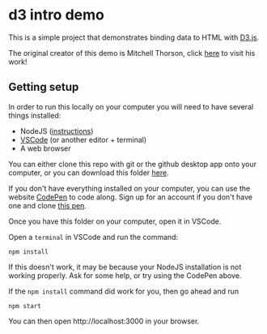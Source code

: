 # d3 intro demo

This is a simple project that demonstrates binding data to HTML with [D3.js](https://d3js.org).

The original creator of this demo is Mitchell Thorson, click [here](https://github.com/mitchthorson/lede-2022-dataviz/tree/main/01-web-viz) to visit his work!

## Getting setup

In order to run this locally on your computer you will need to have several things installed:

- NodeJS ([instructions](https://github.com/jsoma/interactives-class-content/blob/main/301-setup-node.md))
- [VSCode](https://code.visualstudio.com/) (or another editor + terminal)
- A web browser

You can either clone this repo with git or the github desktop app onto your computer, or you can download this folder [here](https://github.com/mitchthorson/lede-2022-dataviz/releases/download/v1.0.0/demo-oscar-winners.zip).

If you don't have everything installed on your computer, you can use the website [CodePen](https://codepen.io) to code along. Sign up for an account if you don't have one and clone [this pen](https://codepen.io/mitchthorson/pen/jOZJppb?editors=1111).

Once you have this folder on your computer, open it in VSCode.

Open a `terminal` in VSCode and run the command:

```console
npm install 
```

If this doesn't work, it may be because your NodeJS installation is not working properly. Ask for some help, or try using the CodePen above.

If the `npm install` command did work for you, then go ahead and run
```
npm start
```

You can then open http://localhost:3000 in your browser.
